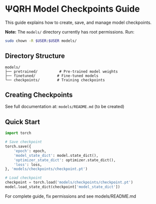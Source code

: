 # ΨQRH Model Checkpoints Guide

This guide explains how to create, save, and manage model checkpoints.

**Note:** The `models/` directory currently has root permissions. Run:
```bash
sudo chown -R $USER:$USER models/
```

## Directory Structure

```
models/
├── pretrained/          # Pre-trained model weights
├── finetuned/          # Fine-tuned models
└── checkpoints/        # Training checkpoints
```

## Creating Checkpoints

See full documentation at: `models/README.md` (to be created)

## Quick Start

```python
import torch

# Save checkpoint
torch.save({
    'epoch': epoch,
    'model_state_dict': model.state_dict(),
    'optimizer_state_dict': optimizer.state_dict(),
    'loss': loss,
}, 'models/checkpoints/checkpoint.pt')

# Load checkpoint
checkpoint = torch.load('models/checkpoints/checkpoint.pt')
model.load_state_dict(checkpoint['model_state_dict'])
```

For complete guide, fix permissions and see models/README.md